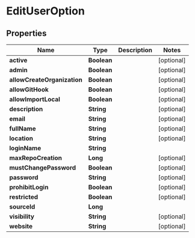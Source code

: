 
# EditUserOption

## Properties
Name | Type | Description | Notes
------------ | ------------- | ------------- | -------------
**active** | **Boolean** |  |  [optional]
**admin** | **Boolean** |  |  [optional]
**allowCreateOrganization** | **Boolean** |  |  [optional]
**allowGitHook** | **Boolean** |  |  [optional]
**allowImportLocal** | **Boolean** |  |  [optional]
**description** | **String** |  |  [optional]
**email** | **String** |  |  [optional]
**fullName** | **String** |  |  [optional]
**location** | **String** |  |  [optional]
**loginName** | **String** |  | 
**maxRepoCreation** | **Long** |  |  [optional]
**mustChangePassword** | **Boolean** |  |  [optional]
**password** | **String** |  |  [optional]
**prohibitLogin** | **Boolean** |  |  [optional]
**restricted** | **Boolean** |  |  [optional]
**sourceId** | **Long** |  | 
**visibility** | **String** |  |  [optional]
**website** | **String** |  |  [optional]




